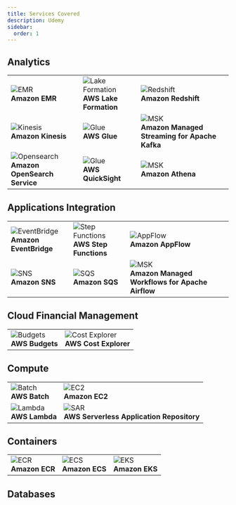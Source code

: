 ```yaml
---
title: Services Covered
description: Udemy
sidebar:
  order: 1
---
```


## Analytics

|                       |                      |                      |
|-----------------------|----------------------|----------------------|
| ![EMR](/img/emr.png) <br> **Amazon EMR** | ![Lake Formation](/img/lake-formation.png) <br> **AWS Lake Formation** | ![Redshift](/img/redshift.png) <br> **Amazon Redshift** |
| ![Kinesis](/img/kinesis.png) <br> **Amazon Kinesis** | ![Glue](/img/lake-formation.png) <br> **AWS Glue** | ![MSK](/img/redshift.png) <br> **Amazon Managed Streaming for Apache Kafka** |
| ![Opensearch](/img/opensearch.png) <br> **Amazon OpenSearch Service** | ![Glue](/img/quicksight.png) <br> **AWS QuickSight** | ![MSK](/img/athena.png) <br> **Amazon Athena** |

## Applications Integration

|                       |                      |      |
|-----------------------|----------------------|------|
| ![EventBridge](/img/eventbridge.png) <br> **Amazon EventBridge** | ![Step Functions](/img/step-functions.png) <br> **AWS Step Functions** | ![AppFlow](/img/appflow.png) <br> **Amazon AppFlow** |
| ![SNS](/img/sns.png) <br> **Amazon SNS** | ![SQS](/img/sqs.png) <br> **Amazon SQS** | ![MSK](/img/redshift.png) <br> **Amazon Managed Workflows for Apache Airflow** |

## Cloud Financial Management

|   |   |
|---|---|
| ![Budgets](/img/budgets.png) <br> **AWS Budgets** | ![Cost Explorer](/img/cost-explorer.png) <br> **AWS Cost Explorer** |

## Compute

|   |   |
|---|---|
| ![Batch](/img/batch.png) <br> **AWS Batch** | ![EC2](/img/ec2.png) <br> **Amazon EC2** |
| ![Lambda](/img/lambda.png) <br> **AWS Lambda** | ![SAR](/img/serverless-repository.png) <br> **AWS Serverless  Application Repository** |

## Containers

|   |   |   |
|---|---|---|
| ![ECR](/img/ecr.png) <br> **Amazon ECR** | ![ECS](/img/ecs.png) <br> **Amazon ECS** | ![EKS](/img/eks.png) <br> **Amazon EKS** |

## Databases

